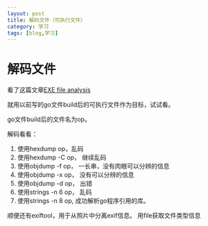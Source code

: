```yaml
---
layout: post
title: 解码文件（可执行文件）
category: 学习
tags: [blog,学习]
---
```


# 解码文件

看了这篇文章[EXE file analysis](https://class.malware.re/2020/02/04/exe-file-analysis-1.html)

就用以前写的go文件build后的可执行文件作为目标，试试看。  

go文件build后的文件名为op。

解码看看：

1. 使用hexdump op，乱码
2. 使用hexdump -C op， 继续乱码
3. 使用objdump -f op， 一长串，没有肉眼可以分辨的信息
4. 使用objdump -x op， 没有可以分辨的信息
5. 使用objdump -d op， 出错
6. 使用strings -n 6 op， 乱码
7. 使用strings -n 8 op, 成功解析go程序引用的库。

顺便还有exiftool，用于从照片中分离exif信息。
用file获取文件类型信息

